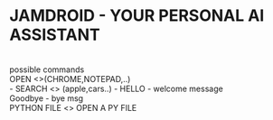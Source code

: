 <h1> JAMDROID - YOUR PERSONAL AI ASSISTANT </h1>
<br>
possible commands <br>
OPEN <<APPLICATION>>(CHROME,NOTEPAD,..)<br> 
    - SEARCH <<WHAT>> (apple,cars..)  
    - HELLO - welcome  message <br> Goodbye 
    - bye msg <br> PYTHON FILE <<FILENAME>> OPEN A PY FILE  </p>
